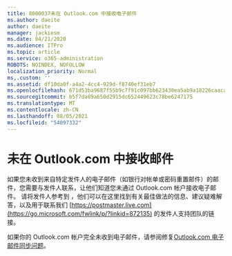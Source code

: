 ```yaml
---
title: 8000037未在 Outlook.com 中接收电子邮件
ms.author: daeite
author: daeite
manager: jackiesm
ms.date: 04/21/2020
ms.audience: ITPro
ms.topic: article
ms.service: o365-administration
ROBOTS: NOINDEX, NOFOLLOW
localization_priority: Normal
ms,.custom: ''
ms.assetid: df10da0f-a4a2-4cc4-929d-f8740ef31eb7
ms.openlocfilehash: 671d53ba9687f55b9c7f91c097bb623430ea5ab9a18226caacabdc92f6b410d8
ms.sourcegitcommit: b5f7da89a650d2915dc652449623c78be6247175
ms.translationtype: MT
ms.contentlocale: zh-CN
ms.lasthandoff: 08/05/2021
ms.locfileid: "54097332"
---
```

# <a name="not-receiving-mail-in-outlookcom"></a>未在 Outlook.com 中接收邮件

如果您未收到来自特定发件人的电子邮件（如银行对帐单或密码重置邮件）的邮件，您需要与发件人联系，让他们知道您未通过 Outlook.com 帐户接收电子邮件。 请将发件人参考到 ，他们可以在这里找到有关最佳做法的信息、建议疑难解答，以及用于联系我们 [https://postmaster.live.com](https://go.microsoft.com/fwlink/p/?linkid=872135) 的发件人支持团队的链接。
  
如果你的 Outlook.com 帐户完全未收到电子邮件，请参阅修复[Outlook.com 电子邮件同步问题](https://go.microsoft.com/fwlink/p/?linkid=874363)。
  

